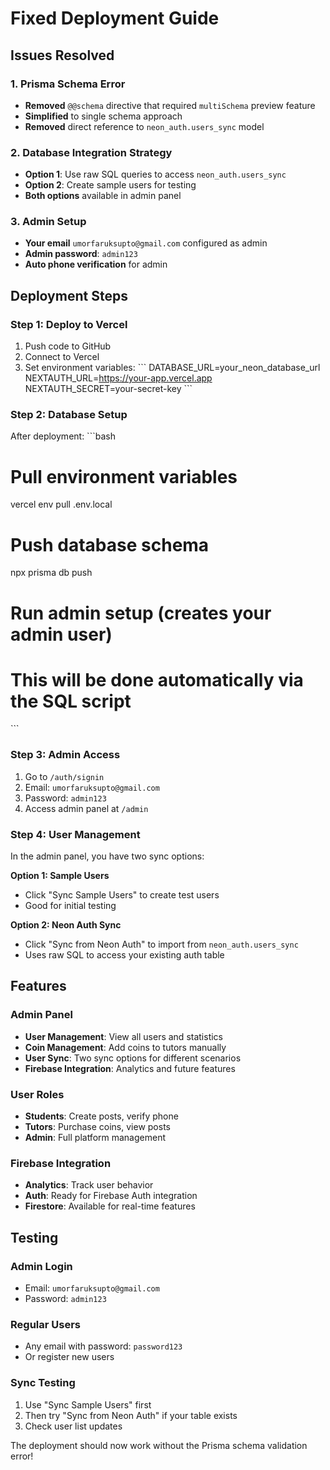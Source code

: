 # Fixed Deployment Guide

## Issues Resolved

### 1. Prisma Schema Error
- **Removed** `@@schema` directive that required `multiSchema` preview feature
- **Simplified** to single schema approach
- **Removed** direct reference to `neon_auth.users_sync` model

### 2. Database Integration Strategy
- **Option 1**: Use raw SQL queries to access `neon_auth.users_sync`
- **Option 2**: Create sample users for testing
- **Both options** available in admin panel

### 3. Admin Setup
- **Your email** `umorfaruksupto@gmail.com` configured as admin
- **Admin password**: `admin123`
- **Auto phone verification** for admin

## Deployment Steps

### Step 1: Deploy to Vercel
1. Push code to GitHub
2. Connect to Vercel
3. Set environment variables:
   \`\`\`
   DATABASE_URL=your_neon_database_url
   NEXTAUTH_URL=https://your-app.vercel.app
   NEXTAUTH_SECRET=your-secret-key
   \`\`\`

### Step 2: Database Setup
After deployment:
\`\`\`bash
# Pull environment variables
vercel env pull .env.local

# Push database schema
npx prisma db push

# Run admin setup (creates your admin user)
# This will be done automatically via the SQL script
\`\`\`

### Step 3: Admin Access
1. Go to `/auth/signin`
2. Email: `umorfaruksupto@gmail.com`
3. Password: `admin123`
4. Access admin panel at `/admin`

### Step 4: User Management
In the admin panel, you have two sync options:

**Option 1: Sample Users**
- Click "Sync Sample Users" to create test users
- Good for initial testing

**Option 2: Neon Auth Sync**
- Click "Sync from Neon Auth" to import from `neon_auth.users_sync`
- Uses raw SQL to access your existing auth table

## Features

### Admin Panel
- **User Management**: View all users and statistics
- **Coin Management**: Add coins to tutors manually
- **User Sync**: Two sync options for different scenarios
- **Firebase Integration**: Analytics and future features

### User Roles
- **Students**: Create posts, verify phone
- **Tutors**: Purchase coins, view posts
- **Admin**: Full platform management

### Firebase Integration
- **Analytics**: Track user behavior
- **Auth**: Ready for Firebase Auth integration
- **Firestore**: Available for real-time features

## Testing

### Admin Login
- Email: `umorfaruksupto@gmail.com`
- Password: `admin123`

### Regular Users
- Any email with password: `password123`
- Or register new users

### Sync Testing
1. Use "Sync Sample Users" first
2. Then try "Sync from Neon Auth" if your table exists
3. Check user list updates

The deployment should now work without the Prisma schema validation error!
